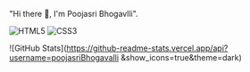 "Hi there 👋, I'm Poojasri Bhogavlli".


![HTML5](https://img.shields.io/badge/-HTML5-E34F26?style=flat-square&logo=html5&logoColor=white)
![CSS3](https://img.shields.io/badge/-CSS3-1572B6?style=flat-square&logo=css3)

![GitHub Stats](https://github-readme-stats.vercel.app/api?username=poojasriBhogavalli
&show_icons=true&theme=dark)


